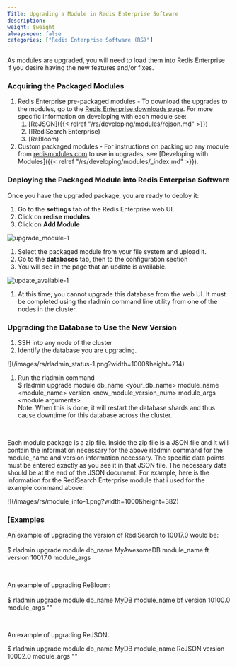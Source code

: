 ```yaml
---
Title: Upgrading a Module in Redis Enterprise Software
description: 
weight: $weight
alwaysopen: false
categories: ["Redis Enterprise Software (RS)"]
---
```

As modules are upgraded, you will need to load them into Redis
Enterprise if you desire having the new features and/or
fixes.

### Acquiring the Packaged Modules

1. Redis Enterprise pre-packaged modules - To download the upgrades
    to the modules, go to the [Redis
    Enterprise downloads
    page](https://redislabs.com/products/redis-pack/downloads/).
    For more specific information on developing with each module
    see:
    1. [ReJSON]({{< relref "/rs/developing/modules/rejson.md" >}})
    1. [[RediSearch
        Enterprise)
    1. [ReBloom)
1. Custom packaged modules - For instructions on packing up any
    module from
    [redismodules.com](http://redismodules.com)
    to use in upgrades, see [Developing with Modules]({{< relref "/rs/developing/modules/_index.md" >}}).

### Deploying the Packaged Module into Redis Enterprise Software

Once you have the upgraded package, you are ready to deploy
it:

1. Go to the **settings** tab of the
    Redis Enterprise web UI.
1. Click on **redise** **modules**
1. Click on **Add Module**

![upgrade_module-1](/images/rs/upgrade_module-1.png?width=1600&height=956)

1. Select the packaged module from your file system and upload
    it.
1. Go to the **databases** tab, then to
    the configuration section
1. You will see in the page that an update is
    available.
    

![update_available-1](/images/rs/update_available-1.png?width=1346&height=1600)

1. At this time, you cannot upgrade this database from the web UI. It
    must be completed using the rladmin command line utility from one of
    the nodes in the cluster.

### Upgrading the Database to Use the New Version

1. SSH into any node of the cluster
1. Identify the database you are
    upgrading.
    

!](/images/rs/rladmin_status-1.png?width=1000&height=214)

1. Run the rladmin command\
    $ rladmin upgrade module db_name
    \<your_db_name\> module_name \<module_name\> version
    \<new_module_version_num\> module_args \<module
    arguments\>
    \
    Note: When this is done, it will
    restart the database shards and thus cause downtime for this
    database across the cluster.

 

Each module package is a zip file. Inside the zip file is a JSON file
and it will contain the information necessary for the above rladmin
command for the module_name and version information necessary. The
specific data points must be entered exactly as you see it in that JSON
file. The necessary data should be at the end of the JSON document. For
example, here is the information for the RediSearch Enterprise module
that i used for the example command above:

!](/images/rs/module_info-1.png?width=1000&height=382)

### [Examples

An example of upgrading the version of RediSearch to 10017.0 would
be:\
\
$ rladmin upgrade module db_name
MyAwesomeDB module_name ft version 10017.0
module_args

 

An example of upgrading ReBloom:\
\
$ rladmin upgrade module db_name MyDB
module_name bf version 10100.0 module_args
""

 

An example of upgrading ReJSON:

$ rladmin upgrade module db_name MyDB module_name ReJSON version
10002.0 module_args ""
